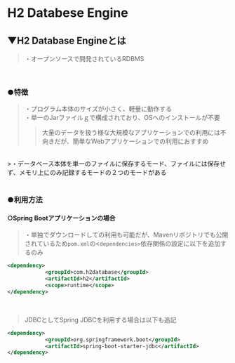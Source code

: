 # H2 Databese Engine

## ▼H2 Database Engineとは
>・オープンソースで開発されているRDBMS<br>
<br>

### ●特徴
>・プログラム本体のサイズが小さく、軽量に動作する<br>
>・単一のJarファイルｇで構成されており、OSへのインストールが不要<br>
>>大量のデータを扱う様な大規模なアプリケーションでの利用には不向きだが、簡単なWebアプリケーションでの利用におすすめ<br>
<br>
>・データベース本体を単一のファイルに保存するモード、ファイルには保存せず、メモリ上にのみ記録するモードの２つのモードがある<br>
<br>

### ●利用方法
#### ○Spring Bootアプリケーションの場合
>・単独でダウンロードしての利用も可能だが、Mavenリポジトリでも公開されているため`pom.xml`の<`dependencies>`依存関係の設定に以下を追加するのみ<br>
```xml
<dependency>
			<groupId>com.h2database</groupId>
			<artifactId>h2</artifactId>
			<scope>runtime</scope>
</dependency>
```
<br>

>JDBCとしてSpring JDBCを利用する場合は以下も追記
```xml
<dependency>
			<groupId>org.springframework.boot</groupId>
			<artifactId>spring-boot-starter-jdbc</artifactId>
</dependency>
```


